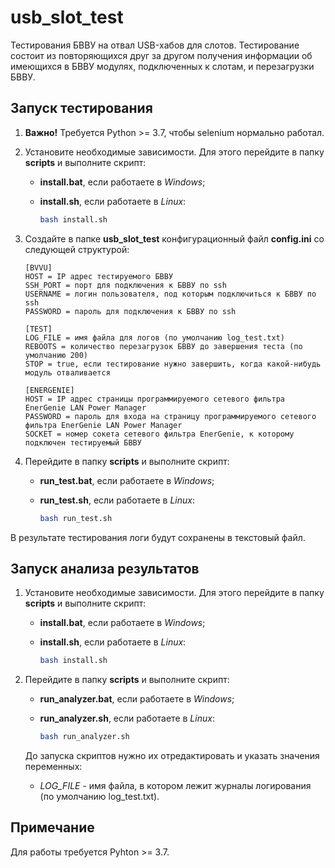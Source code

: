# usb_slot_test
Тестирования БВВУ на отвал USB-хабов для слотов. Тестирование состоит из повторяющихся друг за другом получения информации об имеющихся в БВВУ модулях, подключенных к слотам, и перезагрузки БВВУ.

## Запуск тестирования

1. **Важно!** Требуется Python >= 3.7, чтобы selenium нормально работал.

2. Установите необходимые зависимости. Для этого перейдите в папку **scripts** и выполните скрипт:

   - **install.bat**, если работаете в *Windows*;

   - **install.sh**, если работаете в *Linux*:

     ```bash
     bash install.sh
     ```

3. Создайте в папке **usb_slot_test** конфигурационный файл **config.ini** со следующей структурой:

   ```
   [BVVU]
   HOST = IP адрес тестируемого БВВУ
   SSH_PORT = порт для подключения к БВВУ по ssh
   USERNAME = логин пользователя, под которым подключиться к БВВУ по ssh
   PASSWORD = пароль для подключения к БВВУ по ssh
   
   [TEST]
   LOG_FILE = имя файла для логов (по умолчанию log_test.txt)
   REBOOTS = количество перезагрузок БВВУ до завершения теста (по умолчанию 200)
   STOP = true, если тестирование нужно завершить, когда какой-нибудь модуль отваливается
   
   [ENERGENIE]
   HOST = IP адрес страницы программируемого сетевого фильтра EnerGenie LAN Power Manager
   PASSWORD = пароль для входа на страницу программируемого сетевого фильтра EnerGenie LAN Power Manager
   SOCKET = номер сокета сетевого фильтра EnerGenie, к которому подключен тестируемый БВВУ
   ```

4. Перейдите в папку **scripts** и выполните скрипт:

   - **run_test.bat**, если работаете в *Windows*;

   - **run_test.sh**, если работаете в *Linux*:

     ```bash
     bash run_test.sh
     ```


В результате тестирования логи будут сохранены в текстовый файл.

## Запуск анализа результатов

1. Установите необходимые зависимости. Для этого перейдите в папку **scripts** и выполните скрипт:

   - **install.bat**, если работаете в *Windows*;

   - **install.sh**, если работаете в *Linux*:

     ```bash
     bash install.sh
     ```

2. Перейдите в папку **scripts** и выполните скрипт:

   - **run_analyzer.bat**, если работаете в *Windows*;

   - **run_analyzer.sh**, если работаете в *Linux*:

     ```bash
     bash run_analyzer.sh
     ```

   До запуска скриптов нужно их отредактировать и указать значения переменных:

   - *LOG_FILE* - имя файла, в котором лежит журналы логирования (по умолчанию log_test.txt).

## Примечание

Для работы требуется Pyhton >= 3.7.
